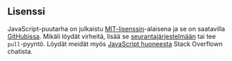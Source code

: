 ## Lisenssi

JavaScript-puutarha on julkaistu [MIT-lisenssin][1]-alaisena ja se on saatavilla [GitHubissa][2]. Mikäli löydät virheitä, lisää se [seurantajärjestelmään][3] tai tee `pull`-pyyntö. Löydät meidät myös [JavaScript huoneesta][4] Stack Overflown chatista.

[1]: https://github.com/BonsaiDen/JavaScript-Garden/blob/next/LICENSE
[2]: https://github.com/BonsaiDen/JavaScript-Garden
[3]: https://github.com/BonsaiDen/JavaScript-Garden/issues
[4]: http://chat.stackoverflow.com/rooms/17/javascript

